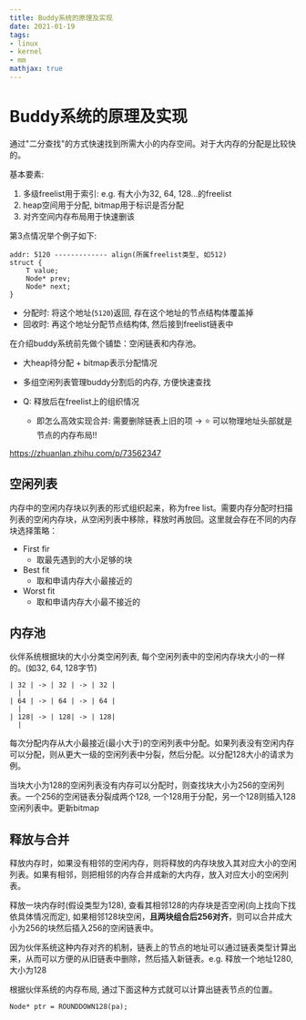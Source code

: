```yaml
---
title: Buddy系统的原理及实现
date: 2021-01-19
tags: 
- linux
- kernel
- mm
mathjax: true
---
```


# Buddy系统的原理及实现

通过"二分查找"的方式快速找到所需大小的内存空间。对于大内存的分配是比较快的。

基本要素:

1. 多级freelist用于索引: e.g. 有大小为32, 64, 128...的freelist
2. heap空间用于分配, bitmap用于标识是否分配
3. 对齐空间内存布局用于快速删该

第3点情况举个例子如下:

```
addr: 5120 ------------- align(所属freelist类型, 如512)
struct {
    T value;
    Node* prev;
    Node* next;
}
```

- 分配时: 将这个地址(`5120`)返回, 存在这个地址的节点结构体覆盖掉
- 回收时: 再这个地址分配节点结构体, 然后接到freelist链表中

在介绍buddy系统前先做个铺垫：空闲链表和内存池。

- 大heap待分配 + bitmap表示分配情况
- 多组空闲列表管理buddy分割后的内存, 方便快速查找

- Q: 释放后在freelist上的组织情况
    * 即怎么高效实现合并: 需要删除链表上旧的项 -> ⭐ 可以物理地址头部就是节点的内存布局!!

https://zhuanlan.zhihu.com/p/73562347


## 空闲列表

内存中的空闲内存块以列表的形式组织起来，称为free list。需要内存分配时扫描列表的空闲内存块，从空闲列表中移除，释放时再放回。这里就会存在不同的内存块选择策略：

- First fir
    * 取最先遇到的大小足够的块
- Best fit
    * 取和申请内存大小最接近的
- Worst fit
    * 取和申请内存大小最不接近的


## 内存池

伙伴系统根据块的大小分类空闲列表, 每个空闲列表中的空闲内存块大小的一样的。(如32, 64, 128字节)

```
| 32 | -> | 32 | -> | 32 |
  |                    
| 64 | -> | 64 | -> | 64 |
  |                    
| 128| -> | 128| -> | 128|
  |
```

每次分配内存从大小最接近(最小大于)的空闲列表中分配。如果列表没有空闲内存可以分配，则从更大一级的空闲列表中分裂，然后分配。以分配128大小的请求为例。

当块大小为128的空闲列表没有内存可以分配时，则查找块大小为256的空闲列表。一个256的空闲链表分裂成两个128, 一个128用于分配，另一个128则插入128空闲列表中。更新bitmap

## 释放与合并

释放内存时，如果没有相邻的空闲内存，则将释放的内存块放入其对应大小的空闲列表。如果有相邻，则把相邻的内存合并成新的大内存，放入对应大小的空闲列表。

释放一块内存时(假设类型为128), 查看其相邻128的内存块是否空闲(向上找向下找依具体情况而定), 如果相邻128块空闲，**且两块组合后256对齐**，则可以合并成大小为256的块然后插入256的空闲链表中。

因为伙伴系统这种内存对齐的机制，链表上的节点的地址可以通过链表类型计算出来，从而可以方便的从旧链表中删除，然后插入新链表。e.g. 释放一个地址1280, 大小为128

根据伙伴系统的内存布局, 通过下面这种方式就可以计算出链表节点的位置。

```
Node* ptr = ROUNDDOWN128(pa);
```
